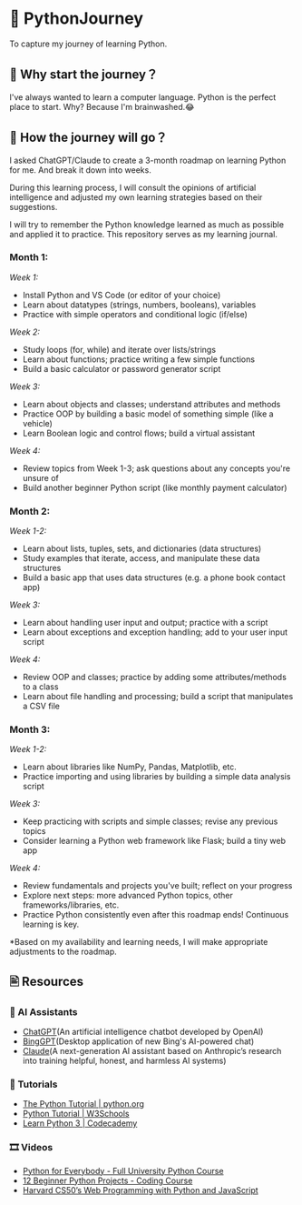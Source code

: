 # 🐍 PythonJourney
To capture my journey of learning Python.

## 🤔 Why start the journey？
I've always wanted to learn a computer language. Python is the perfect place to start. Why? Because I'm brainwashed.😂

## 🚀 How the journey will go？

I asked ChatGPT/Claude to create a 3-month roadmap on learning Python for me. And break it down into weeks. 

During this learning process, I will consult the opinions of artificial intelligence and adjusted my own learning strategies based on their suggestions. 

I will try to remember the Python knowledge learned as much as possible and applied it to practice. This repository serves as my learning journal.



### Month 1:

*Week 1:*

- Install Python and VS Code (or editor of your choice)
- Learn about datatypes (strings, numbers, booleans), variables
- Practice with simple operators and conditional logic (if/else)

*Week 2:*

- Study loops (for, while) and iterate over lists/strings
- Learn about functions; practice writing a few simple functions
- Build a basic calculator or password generator script

*Week 3:*

- Learn about objects and classes; understand attributes and methods
- Practice OOP by building a basic model of something simple (like a vehicle)
- Learn Boolean logic and control flows; build a virtual assistant

*Week 4:*

- Review topics from Week 1-3; ask questions about any concepts you're unsure of
- Build another beginner Python script (like monthly payment calculator)

### Month 2: 

*Week 1-2:*

- Learn about lists, tuples, sets, and dictionaries (data structures) 
- Study examples that iterate, access, and manipulate these data structures
- Build a basic app that uses data structures (e.g. a phone book contact app)

*Week 3:*

- Learn about handling user input and output; practice with a script 
- Learn about exceptions and exception handling; add to your user input script

*Week 4:*

- Review OOP and classes; practice by adding some attributes/methods to a class
- Learn about file handling and processing; build a script that manipulates a CSV file

### Month 3: 

*Week 1-2:*

- Learn about libraries like NumPy, Pandas, Matplotlib, etc.
- Practice importing and using libraries by building a simple data analysis script

*Week 3:*

- Keep practicing with scripts and simple classes; revise any previous topics
- Consider learning a Python web framework like Flask; build a tiny web app 

*Week 4:*

- Review fundamentals and projects you've built; reflect on your progress 
- Explore next steps: more advanced Python topics, other frameworks/libraries, etc.
- Practice Python consistently even after this roadmap ends! Continuous learning is key.



*Based on my availability and learning needs, I will make appropriate adjustments to the roadmap.

## 🖹 Resources

### 🤖 AI Assistants
- [ChatGPT](https://openai.com/blog/chatgpt)(An artificial intelligence chatbot developed by OpenAI)
- [BingGPT](https://github.com/dice2o/BingGPT)(Desktop application of new Bing's AI-powered chat)
- [Claude](https://www.anthropic.com/index/introducing-claude)(A next-generation AI assistant based on Anthropic’s research into training helpful, honest, and harmless AI systems)

### 📖 Tutorials
- [The Python Tutorial | python.org](https://docs.python.org/3/tutorial/)
- [Python Tutorial | W3Schools](https://www.w3schools.com/python/)
- [Learn Python 3 | Codecademy](https://www.codecademy.com/learn/learn-python-3)

### 🎞️ Videos
- [Python for Everybody - Full University Python Course](https://www.youtube.com/watch?v=8DvywoWv6fI)
- [12 Beginner Python Projects - Coding Course](https://www.youtube.com/watch?v=8ext9G7xspg)
- [Harvard CS50’s Web Programming with Python and JavaScript](https://www.youtube.com/watch?v=vzGllw18DkA)
